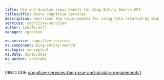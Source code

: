 ```yaml
---
title: Use and display requirements for Bing Entity Search API
titlesuffix: Azure Cognitive Services
description: Describes the requirements for using data returned by Bing Entity Search API.
services: cognitive-services
author: swhite-msft
manager: cgronlun

ms.service: cognitive-services
ms.component: bing-entity-search
ms.topic: conceptual
ms.date: 05/15/2018
ms.author: scottwhi
---
```


[!INCLUDE [cognitive-services-bing-use-and-display-requirements](../../../includes/cognitive-services-bing-use-and-display-requirements.md)]